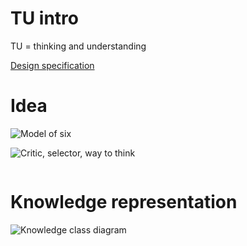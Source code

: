 # TU intro 
TU = thinking and understanding

[Design specification](https://github.com/tu-team/2/blob/master/doc/design-specification/design-specification.md)

# Idea 

![Model of six](https://camo.githubusercontent.com/cda9d56f7d5cc9f7190578b2ea14e78ab38b865d/687474703a2f2f7765622e6d656469612e6d69742e6564752f2537456d696e736b792f45372f6562375f66696c65732f696d6167653030332e706e67)

![Critic, selector, way to think](http://web.media.mit.edu/~minsky/E7/eb7_files/image002.png)

![]()


# Knowledge representation

![Knowledge class diagram](https://raw.githubusercontent.com/tu-team/2/master/doc/design-specification/uml/images/KnowledgeClass.png)
